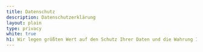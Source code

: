 ```yaml
---
title: Datenschutz
description: Datenschutzerklärung 
layout: plain
type: privacy
white: true
h1: Wir legen größten Wert auf den Schutz Ihrer Daten und die Wahrung Ihrer Privatsphäre
---
```

